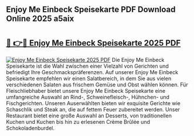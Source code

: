 ## Enjoy Me Einbeck Speisekarte PDF Download Online 2025 a5aix

# <h2><a href="http://gca64l.nevu.top/?p=Enjoy+Me+Einbeck+Speisekarte">🔗 👉🔴 Enjoy Me Einbeck Speisekarte 2025 PDF</a></h2>

[![Enjoy Me Einbeck Speisekarte 2025 PDF](https://i.imgur.com/dBaPXMq.png)](http://gca64l.nevu.top/?p=Enjoy+Me+Einbeck+Speisekarte)
Die Enjoy Me Einbeck Speisekarte ist die Wahl zwischen einer Vielzahl von Gerichten und befriedigt Ihre Geschmackspräferenzen. Auf unserer Enjoy Me Einbeck Speisekarte empfehlen wir einen Salatbereich, in dem Sie aus vielen verschiedenen Salaten aus frischem Gemüse und Obst wählen können. Für Fleischliebhaber bietet unsere Enjoy Me Einbeck Speisekarte eine umfangreiche Auswahl an Rind-, Schweinefleisch-, Hühnchen- und Fischgerichten. Unseren Auserwählten bieten wir exquisite Gerichte wie Schaschlik und Steak an, die auf fettem Feuer zubereitet werden. Unser Restaurant bietet eine große Auswahl an Desserts, von traditionellen Kuchen und Kuchen bis hin zu erlesenen Crème Brûlée und Schokoladenburdel.
